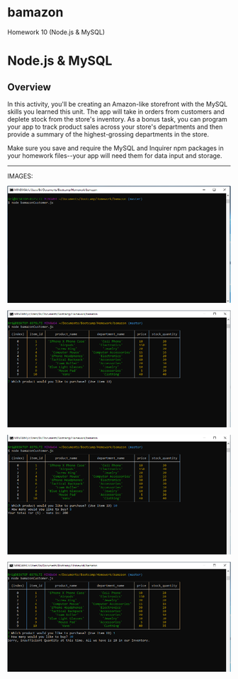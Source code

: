 # bamazon
Homework 10 (Node.js &amp; MySQL)

# Node.js & MySQL

## Overview

In this activity, you'll be creating an Amazon-like storefront with the MySQL skills you learned this unit. The app will take in orders from customers and deplete stock from the store's inventory. As a bonus task, you can program your app to track product sales across your store's departments and then provide a summary of the highest-grossing departments in the store.

Make sure you save and require the MySQL and Inquirer npm packages in your homework files--your app will need them for data input and storage.


---------------------------------------------------------------------------------------------------------------------

IMAGES:

![Alt text](images/img1.PNG?raw=true "Image 1")

![Alt text](images/img2.PNG?raw=true "Image 2")

![Alt text](images/img3.PNG?raw=true "Image 3")

![Alt text](images/img4.PNG?raw=true "Image 4")
